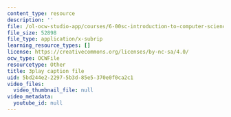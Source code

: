```yaml
---
content_type: resource
description: ''
file: /ol-ocw-studio-app/courses/6-00sc-introduction-to-computer-science-and-programming-spring-2011/5bd244e222975b3d85e5370e0f0ca2c1_ddtobc-AOK4.vtt
file_size: 52898
file_type: application/x-subrip
learning_resource_types: []
license: https://creativecommons.org/licenses/by-nc-sa/4.0/
ocw_type: OCWFile
resourcetype: Other
title: 3play caption file
uid: 5bd244e2-2297-5b3d-85e5-370e0f0ca2c1
video_files:
  video_thumbnail_file: null
video_metadata:
  youtube_id: null
---
```

